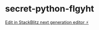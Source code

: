 # secret-python-flgyht

[Edit in StackBlitz next generation editor ⚡️](https://stackblitz.com/~/github.com/THINGONGIT/secret-python-flgyht)